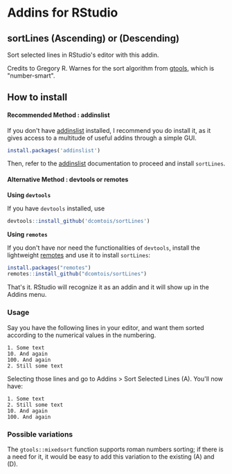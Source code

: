 # Addins for RStudio

## sortLines (Ascending) or (Descending)

Sort selected lines in RStudio's editor with this addin.

Credits to Gregory R. Warnes for the sort algorithm from [gtools](https://cran.r-project.org/web/packages/gtools/index.html), which is "number-smart". 

## How to install

#### Recommended Method : addinslist  

If you don't have [addinslist](https://github.com/daattali/addinslist) installed, I recommend you do install it, 
as it gives access to a multitude of useful addins through a simple GUI.

```r
install.packages('addinslist')
```

Then, refer to the [addinslist](https://github.com/daattali/addinslist) documentation to proceed and install `sortLines`.

#### Alternative Method : devtools or remotes  

**Using `devtools`**

If you have `devtools` installed, use

```r
devtools::install_github('dcomtois/sortLines')
```

**Using `remotes`**

If you don't have nor need the functionalities of `devtools`, install the lightweight
[remotes](https://github.com/r-lib/remotes) and use it to install `sortLines`:

```r
install.packages("remotes")
remotes::install_github("dcomtois/sortLines")
```

That's it. RStudio will recognize it as an addin and it will show up in the Addins menu.

### Usage

Say you have the following lines in your editor, and want them sorted according to the numerical values in the numbering.

```
1. Some text
10. And again
100. And again
2. Still some text
```

Selecting those lines and go to Addins > Sort Selected Lines (A). You'll now have:

```
1. Some text
2. Still some text
10. And again
100. And again
```

### Possible variations

The `gtools::mixedsort` function supports roman numbers sorting; if there is a need for it, it would be easy to add this variation to the existing (A) and (D). 

